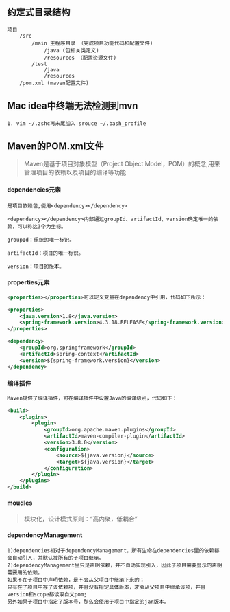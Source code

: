 ## 约定式目录结构
```
项目
	/src
		/main 主程序目录 （完成项目功能代码和配置文件)
			/java (包相关类定义)
			/resources （配置资源文件)
		/test
			/java
			/resources
	/pom.xml (maven配置文件)
```

## Mac idea中终端无法检测到mvn
```
1. vim ~/.zshc再末尾加入 srouce ~/.bash_profile
```

## Maven的POM.xml文件
> Maven是基于项目对象模型（Project Object Model，POM）的概念,用来管理项目的依赖以及项目的编译等功能

#### dependencies元素
```
是项目依赖包,使用<dependency></dependency>

<dependency></dependency>内部通过groupId、artifactId、version确定唯一的依赖，可以称这3个为坐标。

groupId：组织的唯一标识。

artifactId：项目的唯一标识。

version：项目的版本。
```

#### properties元素
```xml
<properties></properties>可以定义变量在dependency中引用，代码如下所示：

<properties>
    <java.version>1.8</java.version>
    <spring-framework.version>4.3.18.RELEASE</spring-framework.version>
</properties>

<dependency>
    <groupId>org.springframework</groupId>
    <artifactId>spring-context</artifactId>
    <version>${spring-framework.version}</version>
</dependency>

```

#### 编译插件
```xml
Maven提供了编译插件，可在编译插件中设置Java的编译级别，代码如下：

<build>
    <plugins>
        <plugin>
            <groupId>org.apache.maven.plugins</groupId>
            <artifactId>maven-compiler-plugin</artifactId>
            <version>3.8.0</version>
            <configuration>
                <source>${java.version}</source>
                <target>${java.version}</target>
            </configuration>
        </plugin>
    </plugins>
</build>
```

#### moudles
> 模块化，设计模式原则：“高内聚，低耦合”

#### dependencyManagement
```
1)dependencies相对于dependencyManagement，所有生命在dependencies里的依赖都会自动引入，并默认被所有的子项目继承。
2)dependencyManagement里只是声明依赖，并不自动实现引入，因此子项目需要显示的声明需要用的依赖。
如果不在子项目中声明依赖，是不会从父项目中继承下来的；
只有在子项目中写了该依赖项，并且没有指定具体版本，才会从父项目中继承该项，并且version和scope都读取自父pom;
另外如果子项目中指定了版本号，那么会使用子项目中指定的jar版本。

```